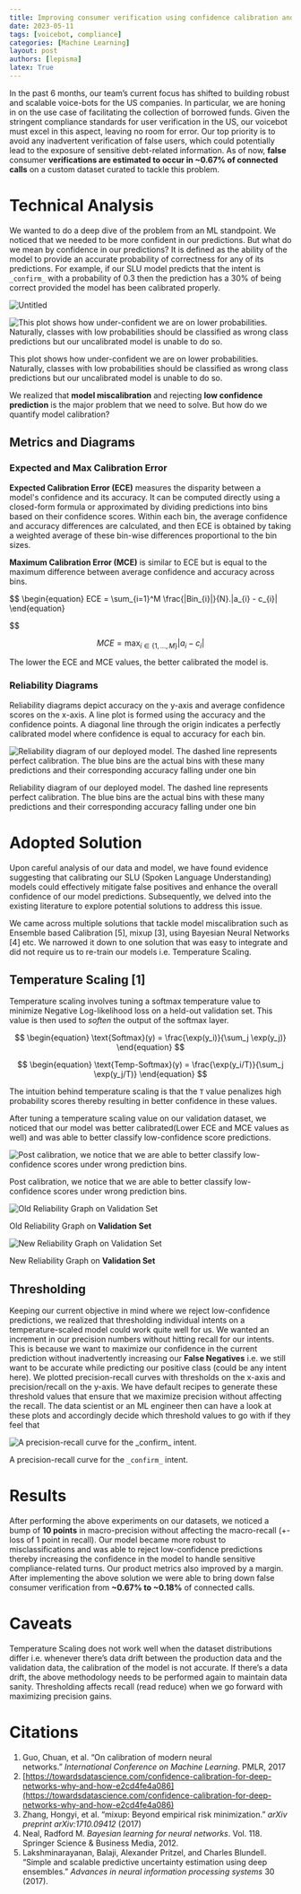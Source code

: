 ```yaml
---
title: Improving consumer verification using confidence calibration and thresholding
date: 2023-05-11
tags: [voicebot, compliance]
categories: [Machine Learning]
layout: post
authors: [lepisma]
latex: True
---
```


In the past 6 months, our team’s current focus has shifted to building robust and scalable voice-bots for the US companies. In particular, we are honing in on the use case of facilitating the collection of borrowed funds. Given the stringent compliance standards for user verification in the US, our voicebot must excel in this aspect, leaving no room for error. Our top priority is to avoid any inadvertent verification of false users, which could potentially lead to the exposure of sensitive debt-related information. As of now, **false** consumer **verifications are estimated to occur in ~0.67% of connected calls** on a custom dataset curated to tackle this problem. 

# Technical Analysis

We wanted to do a deep dive of the problem from an ML standpoint. We noticed that we needed to be more confident in our predictions. But what do we mean by confidence in our predictions? It is defined as the ability of the model to provide an accurate probability of correctness for any of its predictions. For example, if our SLU model predicts that the intent is `_confirm_` with a probability of 0.3 then the prediction has a 30% of being correct provided the model has been calibrated properly. 

![Untitled](Improving%20consumer%20verification%20using%20confidence%20c%209d06ad11cb8b49f189da1c9b9c4b4e50/Untitled.png)

![This plot shows how under-confident we are on lower probabilities. Naturally, classes with low probabilities should be classified as wrong class predictions but our uncalibrated model is unable to do so.](Improving%20consumer%20verification%20using%20confidence%20c%209d06ad11cb8b49f189da1c9b9c4b4e50/Untitled%201.png)

This plot shows how under-confident we are on lower probabilities. Naturally, classes with low probabilities should be classified as wrong class predictions but our uncalibrated model is unable to do so.

We realized that **model miscalibration** and rejecting **low confidence prediction** is the major problem that we need to solve. But how do we quantify model calibration?

## Metrics and Diagrams

### Expected and Max Calibration Error

**Expected Calibration Error (ECE)** measures the disparity between a model's confidence and its accuracy. It can be computed directly using a closed-form formula or approximated by dividing predictions into bins based on their confidence scores. Within each bin, the average confidence and accuracy differences are calculated, and then ECE is obtained by taking a weighted average of these bin-wise differences proportional to the bin sizes.

**Maximum Calibration Error (MCE)** is similar to ECE but is equal to the maximum difference between average confidence and accuracy across bins.

$$
\begin{equation}
ECE = \sum_{i=1}^M \frac{|Bin_{i}|}{N}.|a_{i} - c_{i}|
\end{equation}

$$

$$
\begin{equation}
MCE = \max_{i \in \{1,\ldots,M\}} |a_{i} - c_{i}|
\end{equation}
$$

The lower the ECE and MCE values, the better calibrated the model is.

### Reliability Diagrams

Reliability diagrams depict accuracy on the y-axis and average confidence scores on the x-axis. A line plot is formed using the accuracy and the confidence points. A diagonal line through the origin indicates a perfectly calibrated model where confidence is equal to accuracy for each bin. 

![Reliability diagram of our deployed model. The dashed line represents perfect calibration. The blue bins are the actual bins with these many predictions and their corresponding accuracy falling under one bin](Improving%20consumer%20verification%20using%20confidence%20c%209d06ad11cb8b49f189da1c9b9c4b4e50/Untitled%202.png)

Reliability diagram of our deployed model. The dashed line represents perfect calibration. The blue bins are the actual bins with these many predictions and their corresponding accuracy falling under one bin

# Adopted Solution

Upon careful analysis of our data and model, we have found evidence suggesting that calibrating our SLU (Spoken Language Understanding) models could effectively mitigate false positives and enhance the overall confidence of our model predictions. Subsequently, we delved into the existing literature to explore potential solutions to address this issue.

We came across multiple solutions that tackle model miscalibration such as Ensemble based Calibration [5], mixup [3], using Bayesian Neural Networks [4] etc. We narrowed it down to one solution that was easy to integrate and did not require us to re-train our models i.e. Temperature Scaling. 

## Temperature Scaling [1]

Temperature scaling involves tuning a softmax temperature value to minimize Negative Log-likelihood loss on a held-out validation set. This value is then used to *soften* the output of the softmax layer. 

$$
\begin{equation}
\text{Softmax}(y) = \frac{\exp(y_i)}{\sum_j \exp(y_j)}
\end{equation}
$$

$$
\begin{equation}
\text{Temp-Softmax}(y) = \frac{\exp(y_i/T)}{\sum_j \exp(y_j/T)}
\end{equation}
$$

The intuition behind temperature scaling is that the `T` value penalizes high probability scores thereby resulting in better confidence in these values.

After tuning a temperature scaling value on our validation dataset, we noticed that our model was better calibrated(Lower ECE and MCE values as well) and was able to better classify low-confidence score predictions.

![Post calibration, we notice that we are able to better classify low-confidence scores under wrong prediction bins.](Improving%20consumer%20verification%20using%20confidence%20c%209d06ad11cb8b49f189da1c9b9c4b4e50/Untitled%203.png)

Post calibration, we notice that we are able to better classify low-confidence scores under wrong prediction bins.

![Old Reliability Graph on **Validation** **Set**](Improving%20consumer%20verification%20using%20confidence%20c%209d06ad11cb8b49f189da1c9b9c4b4e50/old_reliability_graph.png)

Old Reliability Graph on **Validation** **Set**

![New Reliability Graph on ****************************Validation Set****************************](Improving%20consumer%20verification%20using%20confidence%20c%209d06ad11cb8b49f189da1c9b9c4b4e50/new_reliability_graph.png)

New Reliability Graph on ****************************Validation Set****************************

## Thresholding

Keeping our current objective in mind where we reject low-confidence predictions, we realized that thresholding individual intents on a temperature-scaled model could work quite well for us. We wanted an increment in our precision numbers without hitting recall for our intents. This is because we want to maximize our confidence in the current prediction without inadvertently increasing our **False Negatives** i.e. we still want to be accurate while predicting our positive class (could be any intent here). We plotted precision-recall curves with thresholds on the x-axis and precision/recall on the y-axis. We have default recipes to generate these threshold values that ensure that we maximize precision without affecting the recall. The data scientist or an ML engineer then can have a look at these plots and accordingly decide which threshold values to go with if they feel that 

![A precision-recall curve for the `_confirm_` intent.](Improving%20consumer%20verification%20using%20confidence%20c%209d06ad11cb8b49f189da1c9b9c4b4e50/Untitled%204.png)

A precision-recall curve for the `_confirm_` intent.

# Results

After performing the above experiments on our datasets, we noticed a bump of ********************10 points******************** in macro-precision without affecting the macro-recall (+-loss of 1 point in recall). Our model became more robust to misclassifications and was able to reject low-confidence predictions thereby increasing the confidence in the model to handle sensitive compliance-related turns. Our product metrics also improved by a margin. After implementing the above solution we were able to bring down false consumer verification from **~0.67% to ~0.18%** of connected calls. 

# Caveats

Temperature Scaling does not work well when the dataset distributions differ i.e. whenever there’s data drift between the production data and the validation data, the calibration of the model is not accurate.  If there’s a data drift, the above methodology needs to be performed again to maintain data sanity. Thresholding affects recall (read reduce) when we go forward with maximizing precision gains.

# Citations

1. Guo, Chuan, et al. “On calibration of modern neural networks.” *International Conference on Machine Learning*. PMLR, 2017
2. [https://towardsdatascience.com/confidence-calibration-for-deep-networks-why-and-how-e2cd4fe4a086](https://towardsdatascience.com/confidence-calibration-for-deep-networks-why-and-how-e2cd4fe4a086)
3. Zhang, Hongyi, et al. “mixup: Beyond empirical risk minimization.” *arXiv preprint arXiv:1710.09412* (2017)
4. Neal, Radford M. *Bayesian learning for neural networks*. Vol. 118. Springer Science & Business Media, 2012.
5. Lakshminarayanan, Balaji, Alexander Pritzel, and Charles Blundell. “Simple and scalable predictive uncertainty estimation using deep ensembles.” *Advances in neural information processing systems* 30 (2017).